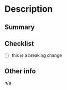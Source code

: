 # Description

## Summary

<!-- PR summary -->

## Checklist

<!-- Link here to the REIGN-WW3 pull request ==> the PR is ideally ONLY a version number change -->

- [ ] this is a breaking change

<!-- If this introduces a breaking change, please describe the impact and contingency plan to revert changes -->

## Other info

<!-- Please add below any links to relevant information -->

n/a

